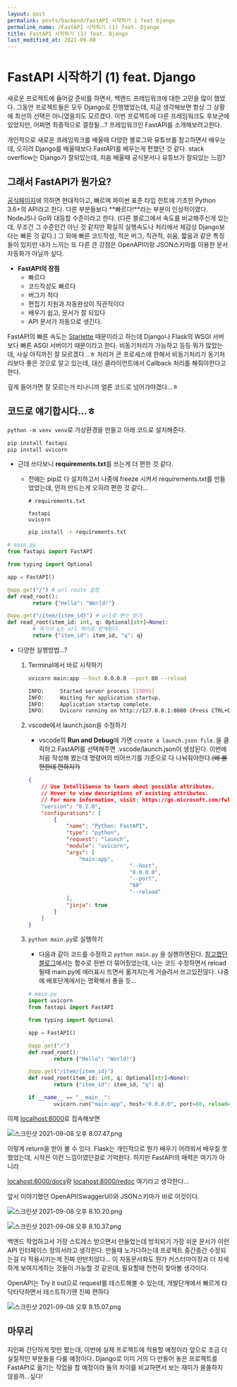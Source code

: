 ```yaml
---
layout: post
permalink: posts/backend/FastAPI 시작하기 1 feat Django
permalink_name: /FastAPI 시작하기 (1) feat. Django
title: FastAPI 시작하기 (1) feat. Django
last_modified_at: 2021-09-08
---
```


# FastAPI 시작하기 (1) feat. Django

 새로운 프로젝트에 들어갈 준비를 하면서, 백엔드 프레임워크에 대한 고민을 많이 했었다. 그동안 프로젝트들은 모두 Django로 진행했었는데, 지금 생각해보면 항상 그 상황에 최선의 선택은 아니였을지도 모르겠다. 이번 프로젝트에 다른 프레임워크도 후보군에 있었지만, 어쩌면 최종적으로 결정될...? 프레임워크인 FastAPI를 소개해보려고한다.

 개인적으로 새로운 프레임워크를 배울때 다양한 블로그와 유튜브를 참고하면서 배우는데, 오히려 Django를 배울때보다 FastAPI를 배우는게 편했던 것 같다. stack overflow는 Django가 잘되있는데, 처음 배울때 공식문서나 유튜브가 잘되있는 느낌? 

## 그래서 FastAPI가 뭔가요?

 [공식페이지](https://fastapi.tiangolo.com/ko/)에 의하면 현대적이고, 빠르며 파이썬 표준 타입 힌트에 기초한 Python 3.6+의 API라고 한다. 다른 부분들보다 **빠르다!**라는 부분이 인상적이였다. NodeJS나 Go와 대등할 수준이라고 한다. (다른 블로그에서 속도를 비교해주신게 있는데, 무조건 그 수준인건 아닌 것 같지만 확실히 실행속도나 처리에서 체감상 Django보다는 빠른 것 같다.) 그 외에 빠른 코드작성, 적은 버그, 직관적, 쉬움, 짧음과 같은 특징들이 있지만 내가 느끼는 또 다른 큰 강점은 OpenAPI이랑 JSON스키마를 이용한 문서 자동화가 아닐까 싶다.

- **FastAPI의 장점**
    - 빠르다
    - 코드작성도 빠르다
    - 버그가 적다
    - 편집기 지원과 자동완성이 직관적이다
    - 배우기 쉽고, 문서가 잘 되있다
    - API 문서가 자동으로 생긴다.

FastAPI의 빠른 속도는 [Starlette](https://www.starlette.io/) 때문이라고 하는데 Django나 Flask의 WSGI 서버보다 빠른 ASGI 서버이기 때문이라고 한다. 비동기처리가 가능하고 등등 뭐가 많았는데, 사실 아직까진 잘 모르겠다...ㅎ 처리가 큰 프로세스에 한해서 비동기처리가 동기처리보다 좋은 것으로 알고 있는데, 대신 클라이언트에서 Callback 처리를 해줘야한다고 한다.

 깊게 들어가면 잘 모르는거 티나니까 얼른 코드로 넘어가야겠다...ㅎ

## 코드로 얘기합시다...ㅎ

`python -m venv venv`로 가상환경을 만들고 아래 코드로 설치해준다.

```bash
pip install fastapi
pip install uvicorn
```


- 근데 쓰다보니 **requirements.txt**를 쓰는게 더 편한 것 같다. 
  - 전에는 pip로 다 설치하고서 나중에 freeze 시켜서 requirements.txt를 만들었었는데, 먼저 만드는게 오히려 편한 것 같다...
    ```
    # requirements.txt
    
    fastapi
    uvicorn
    ```
    
    ```bash
    pip install -r requirements.txt
    ```
    

```python
# main.py
from fastapi import FastAPI

from typing import Optional

app = FastAPI()

@app.get("/") # url route 설정
def read_root():
		return {"Hello": "World!"}

@app.get("/item/{item_id}") # url로 변수 받기
def read_root(item_id: int, q: Optional[str]=None):
		# 여기서 q는 url 쿼리로 받게된다.
		return {"item_id": item_id, "q": q}
```

- 다양한 실행방법...?
    1. Terminal에서 바로 시작하기
        
        ```bash
        uvicorn main:app --host 0.0.0.0 --port 80 --reload
        
        INFO:     Started server process [19095]
        INFO:     Waiting for application startup.
        INFO:     Application startup complete.
        INFO:     Uvicorn running on http://127.0.0.1:8000 (Press CTRL+C to quit)
        ```
        
    2. vscode에서 launch.json을 수정하기
        - vscode의 **Run and Debug**에 가면 `create a launch.json file.`을 클릭하고 FastAPI를 선택해주면 .vscode/launch.json이 생성된다. 이번에 처음 작성해 봤는데 명령어의 띄어쓰기를 기준으로 다 나눠줘야한다.~~(왜 불편한데 편하지?)~~
        
        ```json
        {
            // Use IntelliSense to learn about possible attributes.
            // Hover to view descriptions of existing attributes.
            // For more information, visit: https://go.microsoft.com/fwlink/?linkid=830387
            "version": "0.2.0",
            "configurations": [
                {
                    "name": "Python: FastAPI",
                    "type": "python",
                    "request": "launch",
                    "module": "uvicorn",
                    "args": [
                        "main:app",
        								"--host",
        								"0.0.0.0",
        								"--port",
        								"80"
        								"--reload"
                    ],
                    "jinja": true
                }
            ]
        }
        ```
        
    3. `python main.py`로 실행하기
        - 다음과 같이 코드를 수정하고 `python main.py` 을 실행하면된다. [참고했던 블로그](https://dingrr.com/blog/post/python-fastapi-%EB%A1%9C-%EB%B0%B1%EC%97%94%EB%93%9C-%EB%A7%8C%EB%93%A4%EA%B8%B0-2%ED%99%94-%ED%94%84%EB%A1%9C%EC%A0%9D%ED%8A%B8-%EA%B5%AC%EC%A1%B0)에서는 함수로 한번 더 묶어줬었는데, 나는 코드 수정하면서 reload 될때 main.py에 에러표시 뜨면서 옮겨지는게 거슬려서 쓰고있진않다. 나중에 배포단계에서는 명확해서 좋을 듯...
        
        ```python
        # main.py
        import uvicorn
        from fastapi import FastAPI
        
        from typing import Optional
        
        app = FastAPI()
        
        @app.get("/")
        def read_root():
        		return {"Hello": "World!"}
        
        @app.get("/item/{item_id}")
        def read_root(item_id: int, q: Optional[str]=None):
        		return {"item_id": item_id, "q": q}
        
        if __name__ == "__main__":
        		uvicorn.run("main:app", host="0.0.0.0", port=80, reload=True))
        ```
        

이제 [localhost:8000](http://localhost:8000/)로 접속해보면 

![스크린샷 2021-09-08 오후 8.07.47.png](https://s3-us-west-2.amazonaws.com/secure.notion-static.com/3e67f14b-e5be-4737-a8bd-b0b50fb9d08b/스크린샷_2021-09-08_오후_8.07.47.png)

이렇게 return을 받아 볼 수 있다. Flask는 개인적으로 뭔가 배우기 어려워서 배우질 못했었는데, 시작은 이런 느낌이였던걸로 기억한다. 하지만 FastAPI의 매력은 여기가 아니라

[locahost:8000/docs](http://localhost:8000/docs)랑 [locahost:8000/redoc](http://locahost:8000/redoc) 여기라고 생각한다...

앞서 이야기했던 OpenAPI(SwaggerUI)와 JSON스키마가 바로 이것이다.

![스크린샷 2021-09-08 오후 8.10.20.png](https://s3-us-west-2.amazonaws.com/secure.notion-static.com/f5d86cf6-1b95-4e21-a3eb-ef6a6c1cc1b7/스크린샷_2021-09-08_오후_8.10.20.png)

![스크린샷 2021-09-08 오후 8.10.37.png](https://s3-us-west-2.amazonaws.com/secure.notion-static.com/a93ce90b-7e62-4462-a354-5f9db4058665/스크린샷_2021-09-08_오후_8.10.37.png)

백엔드 작업하고서 가장 스트레스 받으면서 만들었는데 방치되기 가장 쉬운 문서가 이런 API 인터페이스 정의서라고 생각한다. 만들때 노가다하는데 프로젝트 중간중간 수정되는걸 다 적용시키는게 진짜 만만치않다... 이 자동문서화도 뭔가 커스터마이징과 더 자세하게 보여지게하는 것들이 가능할 것 같은데, 필요할때 천천히 찾아볼 생각이다.

OpenAPI는 Try it out으로 request를 테스트해볼 수 있는데, 개발단계에서 빠르게 타닥타닥하면서 테스트하기엔 진짜 편하다

![스크린샷 2021-09-08 오후 8.15.07.png](https://s3-us-west-2.amazonaws.com/secure.notion-static.com/f3b46656-d9ca-41e2-9592-def82cce3230/스크린샷_2021-09-08_오후_8.15.07.png)

## 마무리

 지인짜 간단하게 맛만 봤는데, 이번에 실제 프로젝트에 적용할 예정이라 앞으로 조금 더 실질적인 부분들을 다룰 예정이다. Django로 이미 거의 다 만들어 놓은 프로젝트를 FastAPI로 옮기는 작업을 할 예정이라 둘의 차이를 비교하면서 보는 재미가 쏠쏠하지 않을까...싶다!
